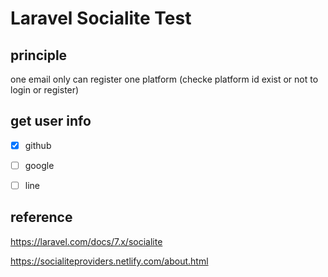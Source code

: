 # Laravel Socialite Test


## principle
one email only can register one platform (checke platform id exist or not to login or register)


##  get user info
- [x] github

- [ ] google 

- [ ] line




## reference

https://laravel.com/docs/7.x/socialite

https://socialiteproviders.netlify.com/about.html





